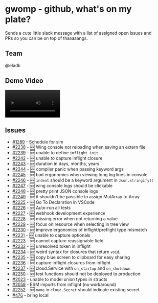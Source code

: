 # gwomp - github, what's on my plate?

Sends a cute little slack message with a list of assigned open issues and PRs so you can be on top
of thaaaaangs.

## Team

@eladb

## Demo Video

<video src='https://youtu.be/LaZNk7mukLE' width="180"></video>

## Issues

- [#1289](https://github.com/winglang/wing/issues/1289) - Schedule for sim
- [#2238](https://github.com/winglang/wing/issues/2238) - :new: Wing console not reloading when saving an extern file
- [#2239](https://github.com/winglang/wing/issues/2239) - :new: unable to define `inflight init`.
- [#2242](https://github.com/winglang/wing/issues/2242) - :new: unable to capture inflight closure
- [#2243](https://github.com/winglang/wing/issues/2243) - :new: duration in days, months, years
- [#2244](https://github.com/winglang/wing/issues/2244) - :new: compiler panic when passing keyword args
- [#2245](https://github.com/winglang/wing/issues/2245) - :new: bad ergonomics when viewing long log lines in console
- [#2246](https://github.com/winglang/wing/issues/2246) - :new: `indent` should be a keyword argument in `Json.stringify()` 
- [#2247](https://github.com/winglang/wing/issues/2247) - :new: wing console logs should be clickable
- [#2248](https://github.com/winglang/wing/issues/2248) - :new: pretty print JSON console logs
- [#2249](https://github.com/winglang/wing/issues/2249) - :new: it shouldn't be possible to assign MutArray to Array
- [#2225](https://github.com/winglang/wing/issues/2225) - :new: Go To Declaration in VSCode
- [#2226](https://github.com/winglang/wing/issues/2226) - :new: Auto-run all tests
- [#2227](https://github.com/winglang/wing/issues/2227) - :new: webhook development experience
- [#2228](https://github.com/winglang/wing/issues/2228) - :new: missing error when not returning a value
- [#2229](https://github.com/winglang/wing/issues/2229) - :new: focus on resource when selecting in tree view
- [#2230](https://github.com/winglang/wing/issues/2230) - :new: improve ergonomics of inflight/preflight type mismatch
- [#2231](https://github.com/winglang/wing/issues/2231) - :new: unable to capture optionals
- [#2223](https://github.com/winglang/wing/issues/2233) - :new: cannot capture reassignable field
- [#2232](https://github.com/winglang/wing/issues/2232) - :new: unresolved token in inflight
- [#2234](https://github.com/winglang/wing/issues/2234) - :new: weird syntax for closures that return `void`.
- [#2235](https://github.com/winglang/wing/issues/2235) - :new: copy blue screen to clipboard for easy sharing
- [#2236](https://github.com/winglang/wing/issues/2236) - :new: capture inflight closures from inflight
- [#2237](https://github.com/winglang/wing/issues/2237) - :new: cloud.Service with `on_startup` and `on_shutdown`.
- [#2250](https://github.com/winglang/wing/issues/2250) - :new: test functions should not be deployed to production
- [#2023](https://github.com/winglang/wing/issues/2023) - unable to model union types in structs
- [#2059](https://github.com/winglang/wing/issues/2059) - ESM imports from inflight (no workaround)
- [#2252](https://github.com/winglang/wing/issues/2252) - :new: `name` in `cloud.Secret` should indicate existing secret
- [#476](https://github.com/winglang/wing/issues/476) - bring local
